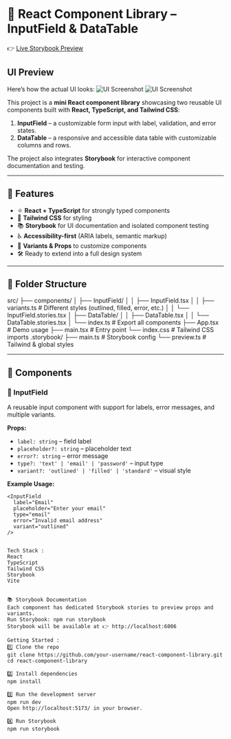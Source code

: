 # 📘 React Component Library – InputField & DataTable
👉 [Live Storybook Preview](https://uzence-design-studio-assignment-reg.vercel.app/)

## UI Preview
Here’s how the actual UI looks:
![UI Screenshot](/InputField.png)
![UI Screenshot](/DataTable.png)

This project is a **mini React component library** showcasing two reusable UI components built with **React, TypeScript, and Tailwind CSS**:

1. **InputField** – a customizable form input with label, validation, and error states.  
2. **DataTable** – a responsive and accessible data table with customizable columns and rows.  

The project also integrates **Storybook** for interactive component documentation and testing.

---

## 🚀 Features
- ⚛️ **React + TypeScript** for strongly typed components
- 🎨 **Tailwind CSS** for styling
- 📚 **Storybook** for UI documentation and isolated component testing
- ♿ **Accessibility-first** (ARIA labels, semantic markup)
- 🧩 **Variants & Props** to customize components
- 🛠️ Ready to extend into a full design system

---

## 📂 Folder Structure
src/
├── components/
│ ├── InputField/
│ │ ├── InputField.tsx
│ │ ├── variants.ts # Different styles (outlined, filled, error, etc.)
│ │ └── InputField.stories.tsx
│ ├── DataTable/
│ │ ├── DataTable.tsx
│ │ └── DataTable.stories.tsx
│ └── index.ts # Export all components
├── App.tsx # Demo usage
├── main.tsx # Entry point
└── index.css # Tailwind CSS imports
.storybook/
├── main.ts # Storybook config
└── preview.ts # Tailwind & global styles


---

## 🧩 Components

### 🔹 InputField
A reusable input component with support for labels, error messages, and multiple variants.

**Props:**
- `label: string` – field label  
- `placeholder?: string` – placeholder text  
- `error?: string` – error message  
- `type?: 'text' | 'email' | 'password'` – input type  
- `variant?: 'outlined' | 'filled' | 'standard'` – visual style  

**Example Usage:**
```tsx
<InputField 
  label="Email" 
  placeholder="Enter your email" 
  type="email" 
  error="Invalid email address" 
  variant="outlined"
/>


Tech Stack : 
React
TypeScript
Tailwind CSS
Storybook
Vite


📚 Storybook Documentation
Each component has dedicated Storybook stories to preview props and variants.
Run Storybook: npm run storybook
Storybook will be available at 👉 http://localhost:6006

Getting Started :
1️⃣ Clone the repo
git clone https://github.com/your-username/react-component-library.git
cd react-component-library

2️⃣ Install dependencies
npm install

3️⃣ Run the development server
npm run dev
Open http://localhost:5173/ in your browser.

4️⃣ Run Storybook
npm run storybook

